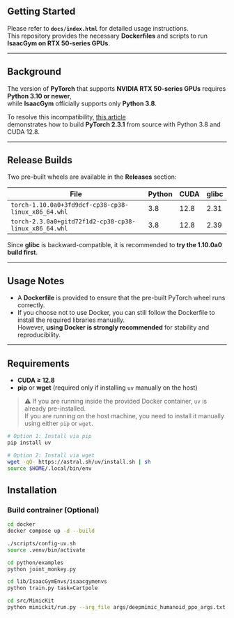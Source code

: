 ## Getting Started

Please refer to **`docs/index.html`** for detailed usage instructions.  
This repository provides the necessary **Dockerfiles** and scripts to run **IsaacGym on RTX 50-series GPUs**.

---

## Background

The version of **PyTorch** that supports **NVIDIA RTX 50-series GPUs** requires **Python 3.10 or newer**,  
while **IsaacGym** officially supports only **Python 3.8**.

To resolve this incompatibility, [this article](https://blog.csdn.net/m0_56706433/article/details/148902144)  
demonstrates how to build **PyTorch 2.3.1** from source with Python 3.8 and CUDA 12.8.

---

## Release Builds

Two pre-built wheels are available in the **Releases** section:

| File | Python | CUDA | glibc |
|------|---------|------|-------|
| `torch-1.10.0a0+3fd9dcf-cp38-cp38-linux_x86_64.whl` | 3.8 | 12.8 | 2.31 |
| `torch-2.3.0a0+gitd72f1d2-cp38-cp38-linux_x86_64.whl` | 3.8 | 12.8 | 2.39 |

Since **glibc** is backward-compatible, it is recommended to **try the 1.10.0a0 build first**.

---

## Usage Notes

- A **Dockerfile** is provided to ensure that the pre-built PyTorch wheel runs correctly.  
- If you choose not to use Docker, you can still follow the Dockerfile to install the required libraries manually.  
  However, **using Docker is strongly recommended** for stability and reproducibility.

---

## Requirements

- **CUDA ≥ 12.8**
- **pip** or **wget** (required only if installing `uv` manually on the host)

> ⚠️ If you are running inside the provided Docker container, `uv` is already pre-installed.  
> If you are running on the host machine, you need to install it manually using either `pip` or `wget`.

```bash
# Option 1: Install via pip
pip install uv

# Option 2: Install via wget
wget -qO- https://astral.sh/uv/install.sh | sh
source $HOME/.local/bin/env
```

## Installation
### Build contrainer (Optional)
```bash
cd docker
docker compose up -d --build
```

```bash
./scripts/config-uv.sh
source .venv/bin/activate

cd python/examples
python joint_monkey.py

cd lib/IsaacGymEnvs/isaacgymenvs
python train.py task=Cartpole

cd src/MimicKit
python mimickit/run.py --arg_file args/deepmimic_humanoid_ppo_args.txt --visualize true
```